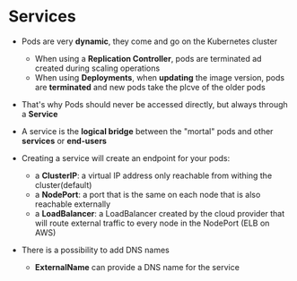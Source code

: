 # Services

* Pods are very **dynamic**, they come and go on the Kubernetes cluster
    * When using a **Replication Controller**, pods are terminated ad created during scaling operations
    * When using **Deployments**, when **updating** the image version, pods are **terminated** and new pods take the plcve of the older pods

* That's why Pods should never be accessed directly, but always through a **Service**
* A service is the **logical bridge** between the "mortal" pods and other **services** or **end-users**
* Creating a service will create an endpoint for your pods:
    * a **ClusterIP**: a virtual IP address only reachable from withing the cluster(default)
    * a **NodePort**: a port that is the same on each node that is also reachable externally
    * a **LoadBalancer**: a LoadBalancer created by the cloud provider that will route external traffic to every node in the NodePort (ELB on AWS)

* There is a possibility to add DNS names
    * **ExternalName** can provide a DNS name for the service
    